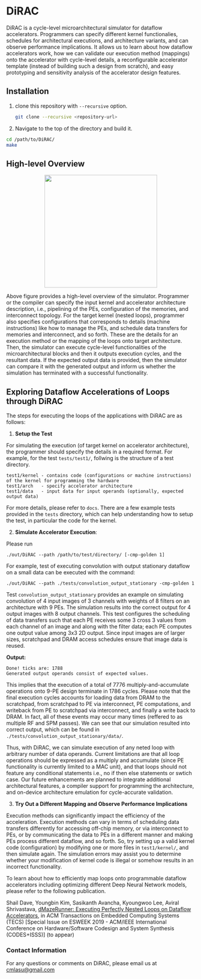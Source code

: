 # DiRAC

DiRAC is a cycle-level microarchitectural simulator for dataflow accelerators. Programmers can specify different kernel functionalies, schedules for architectural executions, and architecture variants, and can observe performance implications. It allows us to learn about how dataflow accelerators work, how we can validate our execution method (mappings) onto the accelerator with cycle-level details, a reconfigurable accelerator template (instead of building such a design from scratch), and easy prototyping and sensitivity analysis of the accelerator design features. 


## Installation
1. clone this repository with `--recursive` option. 

    ```bash
    git clone --recursive <repository-url>
    ```

2. Navigate to the top of the directory and build it. 

  ```bash
  cd /path/to/DiRAC/
  make
  ```


## High-level Overview

<p align="center">
  <img src="http://aviral.lab.asu.edu/wp-content/uploads/2019/10/DiRAC_Overview.png"/ height="300">
</p>

Above figure provides a high-level overview of the simulator. Programmer or the compiler can specify the input kernel and accelerator architecture description, i.e., pipelining of the PEs, configuration of the memories, and interconnect topology. For the target kernel (nested loops), programmer also specifies configurations that corresponds to details (machine instructions) like how to manage the PEs, and schedule data transfers for memories and interconnect, and so forth. These are the details for an execution method or the mapping of the loops onto target architecture. Then, the simulator can execute cycle-level functionalities of the microarchitectural blocks and then it outputs execution cycles, and the resultant data. If the expected output data is provided, then the simulator can compare it with the generated output and inform us whether the simulation has terminated with a successful functionality.


## Exploring Dataflow Accelerations of Loops through DiRAC

The steps for executing the loops of the applications with DiRAC are as follows:

1.	**Setup the Test**

For simulating the execution (of target kernel on accelerator architecture), the programmer should specify the details in a required format. For example, for the test `tests/test1/`, follwing is the structure of a test directory.  

```
test1/kernel - contains code (configurations or machine instructions) of the kernel for programming the hardware
test1/arch   - specify accelerator architecture
test1/data   - input data for input operands (optionally, expected output data)
```

For more details, please refer to `docs`. There are a few example tests provided in the `tests` directory, which can help understanding how to setup the test, in particular the code for the kernel.  


2. **Simulate Accelerator Execution**: 

Please run

```
./out/DiRAC --path /path/to/test/directory/ [-cmp-golden 1]
```

For example, test of executing convolution with output stationary dataflow on a small data can be executed with the command:

```./out/DiRAC --path ./tests/convolution_output_stationary -cmp-golden 1```

Test `convolution_output_stationary` provides an example on simulating convolution of 4 input images of 3 channels with weights of 8 filters on an architecture with 9 PEs. The simulation results into the correct output for 4 output images with 8 output channels. This test configures the scheduling of data transfers such that each PE receives some 3 cross 3 values from each channel of an image and along with the filter data; each PE computes one output value among 3x3 2D output. Since input images are of larger sizes, scratchpad and DRAM access schedules ensure that image data is reused. 

**Output:**
```
Done! ticks are: 1788
Generated output operands consist of expected values.
```

This implies that the execution of a total of 7776 multiply-and-accumulate operations onto 9-PE design terminate in 1786 cycles.
Please note that the final execution cycles accounts for loading data from DRAM to the scratchpad, from scratchpad to PE via interconnect, PE computations, and writeback from PE to scratchpad via interconnect, and finally a write back to DRAM. In fact, all of these events may occur many times (reffered to as multiple RF and SPM passes). We can see that our simulation resulted into correct output, which can be found in `./tests/convolution_output_stationary/data/`.

Thus, with DiRAC, we can simulate execution of any neted loop with arbitrary number of data operands. Current limitations are that all loop operations should be expressed as a multiply and accumulate (since PE functionality is currently limited to a MAC unit), and that loops should not feature any conditional statements i.e., no if then else statements or swtich case. Our future enhancements are planned to integrate additional architectural features, a compiler support for programming the architecture, and on-device architecture emulation for cycle-accurate validation. 


3. **Try Out a Different Mapping and Observe Performance Implications**

Execution methods can significantly impact the efficiency of the acceleration. Execution methods can vary in terms of scheduling data transfers differently for accessing off-chip memory, or via interconnect to PEs, or by communicating the data to PEs in a different manner and making PEs process different dataflow, and so forth. So, try setting up a valid kernel code (configuration) by modifying one or more files in `test1/kernel/`, and then simulate again. The simulation errors may assist you to determine whether your modification of kernel code is illegal or somehow results in an incorrect functionality. 

To learn about how to efficiently map loops onto programmable dataflow accelerators including optimizing different Deep Neural Network models, please refer to the following publication.
 
Shail Dave, Youngbin Kim, Sasikanth Avancha, Kyoungwoo Lee, Aviral Shrivastava, [dMazeRunner: Executing Perfectly Nested Loops on Dataflow Accelerators](http://aviral.lab.asu.edu/bibadmin/uploads/pdf/dMazeRunner.pdf), in ACM Transactions on Embedded Computing Systems (TECS) \[Special Issue on ESWEEK 2019 - ACM/IEEE International Conference on Hardware/Software Codesign and System Synthesis (CODES+ISSS)\]  (to appear)


### Contact Information

For any questions or comments on DiRAC, please email us at cmlasu@gmail.com
